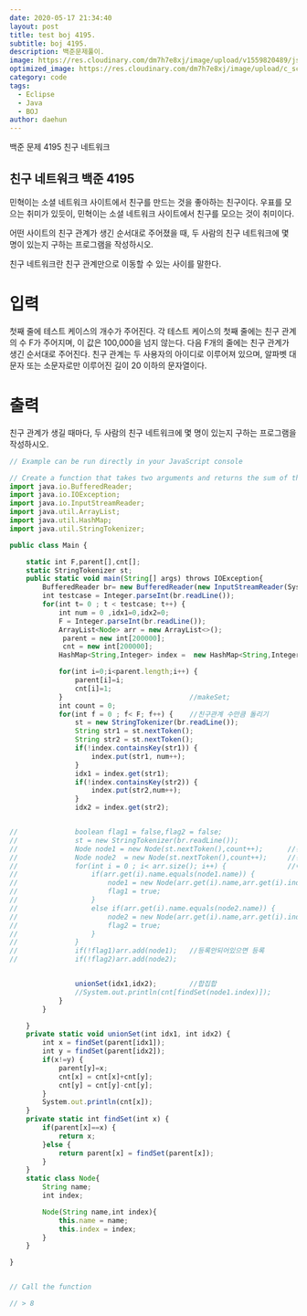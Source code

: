 ```yaml
---
date: 2020-05-17 21:34:40
layout: post
title: test boj 4195.
subtitle: boj 4195.
description: 백준문제풀이.
image: https://res.cloudinary.com/dm7h7e8xj/image/upload/v1559820489/js-code_n83m7a.jpg
optimized_image: https://res.cloudinary.com/dm7h7e8xj/image/upload/c_scale,w_380/v1559820489/js-code_n83m7a.jpg
category: code
tags:
  - Eclipse
  - Java
  - BOJ
author: daehun
---
```


백준 문제 4195 친구 네트워크

## 친구 네트워크 백준 4195

민혁이는 소셜 네트워크 사이트에서 친구를 만드는 것을 좋아하는 친구이다. 우표를 모으는 취미가 있듯이, 민혁이는 소셜 네트워크 사이트에서 친구를 모으는 것이 취미이다.

어떤 사이트의 친구 관계가 생긴 순서대로 주어졌을 때, 두 사람의 친구 네트워크에 몇 명이 있는지 구하는 프로그램을 작성하시오.

친구 네트워크란 친구 관계만으로 이동할 수 있는 사이를 말한다.

# 입력

첫째 줄에 테스트 케이스의 개수가 주어진다. 각 테스트 케이스의 첫째 줄에는 친구 관계의 수 F가 주어지며, 이 값은 100,000을 넘지 않는다. 다음 F개의 줄에는 친구 관계가 생긴 순서대로 주어진다. 친구 관계는 두 사용자의 아이디로 이루어져 있으며, 알파벳 대문자 또는 소문자로만 이루어진 길이 20 이하의 문자열이다.

# 출력

친구 관계가 생길 때마다, 두 사람의 친구 네트워크에 몇 명이 있는지 구하는 프로그램을 작성하시오.

```js
// Example can be run directly in your JavaScript console

// Create a function that takes two arguments and returns the sum of those arguments
import java.io.BufferedReader;
import java.io.IOException;
import java.io.InputStreamReader;
import java.util.ArrayList;
import java.util.HashMap;
import java.util.StringTokenizer;

public class Main {

	static int F,parent[],cnt[];
	static StringTokenizer st;
	public static void main(String[] args) throws IOException{
		BufferedReader br= new BufferedReader(new InputStreamReader(System.in));
		int testcase = Integer.parseInt(br.readLine());
		for(int t= 0 ; t < testcase; t++) {
			int num = 0 ,idx1=0,idx2=0;
			F = Integer.parseInt(br.readLine());
			ArrayList<Node> arr = new ArrayList<>();
			 parent = new int[200000];
			 cnt = new int[200000];
			HashMap<String,Integer> index =  new HashMap<String,Integer>();

			for(int i=0;i<parent.length;i++) {
				parent[i]=i;
				cnt[i]=1;
			}								//makeSet;
			int count = 0;
			for(int f = 0 ; f< F; f++) {	//친구관계 수만큼 돌리기
				st = new StringTokenizer(br.readLine());
				String str1 = st.nextToken();
				String str2 = st.nextToken();
				if(!index.containsKey(str1)) {
					index.put(str1, num++);
				}
				idx1 = index.get(str1);
				if(!index.containsKey(str2)) {
					index.put(str2,num++);
				}
				idx2 = index.get(str2);


//				boolean flag1 = false,flag2 = false;
//				st = new StringTokenizer(br.readLine());
//				Node node1 = new Node(st.nextToken(),count++);		//친구 1번
//				Node node2  = new Node(st.nextToken(),count++);		//친구 2번
//				for(int i = 0 ; i< arr.size(); i++) {				//어레이에 이미 등록되어있는 사람인지 확인
//					if(arr.get(i).name.equals(node1.name)) {
//						node1 = new Node(arr.get(i).name,arr.get(i).index);
//						flag1 = true;
//					}
//					else if(arr.get(i).name.equals(node2.name)) {
//						node2 = new Node(arr.get(i).name,arr.get(i).index);
//						flag2 = true;
//					}
//				}
//				if(!flag1)arr.add(node1);	//등록안되어있으면 등록
//				if(!flag2)arr.add(node2);


				unionSet(idx1,idx2);		//합집합
				//System.out.println(cnt[findSet(node1.index)]);
			}
		}

	}
	private static void unionSet(int idx1, int idx2) {
		int x = findSet(parent[idx1]);
		int y = findSet(parent[idx2]);
		if(x!=y) {
			parent[y]=x;
			cnt[x] = cnt[x]+cnt[y];
			cnt[y] = cnt[y]-cnt[y];
		}
		System.out.println(cnt[x]);
	}
	private static int findSet(int x) {
		if(parent[x]==x) {
			return x;
		}else {
			return parent[x] = findSet(parent[x]);
		}
	}
	static class Node{
		String name;
		int index;

		Node(String name,int index){
			this.name = name;
			this.index = index;
		}
	}

}


// Call the function

// > 8
```
